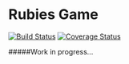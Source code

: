Rubies Game
==============

[![Build Status](https://travis-ci.org/hhursev/rubies-game.png?branch=master)](https://travis-ci.org/hhursev/rubies-game)
[![Coverage Status](https://coveralls.io/repos/hhursev/rubies-game/badge.png)](https://coveralls.io/r/hhursev/rubies-game)

#####Work in progress...
